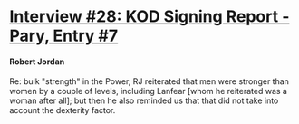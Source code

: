 # [Interview #28: KOD Signing Report - Pary, Entry #7](https://www.theoryland.com/intvmain.php?i=28#7)

#### Robert Jordan

Re: bulk "strength" in the Power, RJ reiterated that men were stronger than women by a couple of levels, including Lanfear [whom he reiterated was a woman after all]; but then he also reminded us that that did not take into account the dexterity factor.

